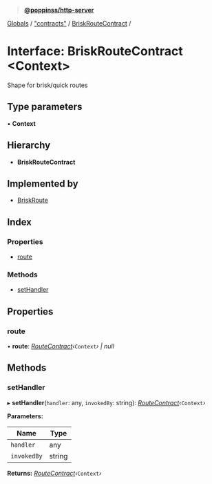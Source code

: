 > **[@poppinss/http-server](../README.md)**

[Globals](../README.md) / ["contracts"](../modules/_contracts_.md) / [BriskRouteContract](_contracts_.briskroutecontract.md) /

# Interface: BriskRouteContract <**Context**>

Shape for brisk/quick routes

## Type parameters

▪ **Context**

## Hierarchy

* **BriskRouteContract**

## Implemented by

* [BriskRoute](../classes/_router_briskroute_.briskroute.md)

## Index

### Properties

* [route](_contracts_.briskroutecontract.md#route)

### Methods

* [setHandler](_contracts_.briskroutecontract.md#sethandler)

## Properties

###  route

• **route**: *[RouteContract](_contracts_.routecontract.md)‹*`Context`*› | null*

## Methods

###  setHandler

▸ **setHandler**(`handler`: any, `invokedBy`: string): *[RouteContract](_contracts_.routecontract.md)‹*`Context`*›*

**Parameters:**

Name | Type |
------ | ------ |
`handler` | any |
`invokedBy` | string |

**Returns:** *[RouteContract](_contracts_.routecontract.md)‹*`Context`*›*